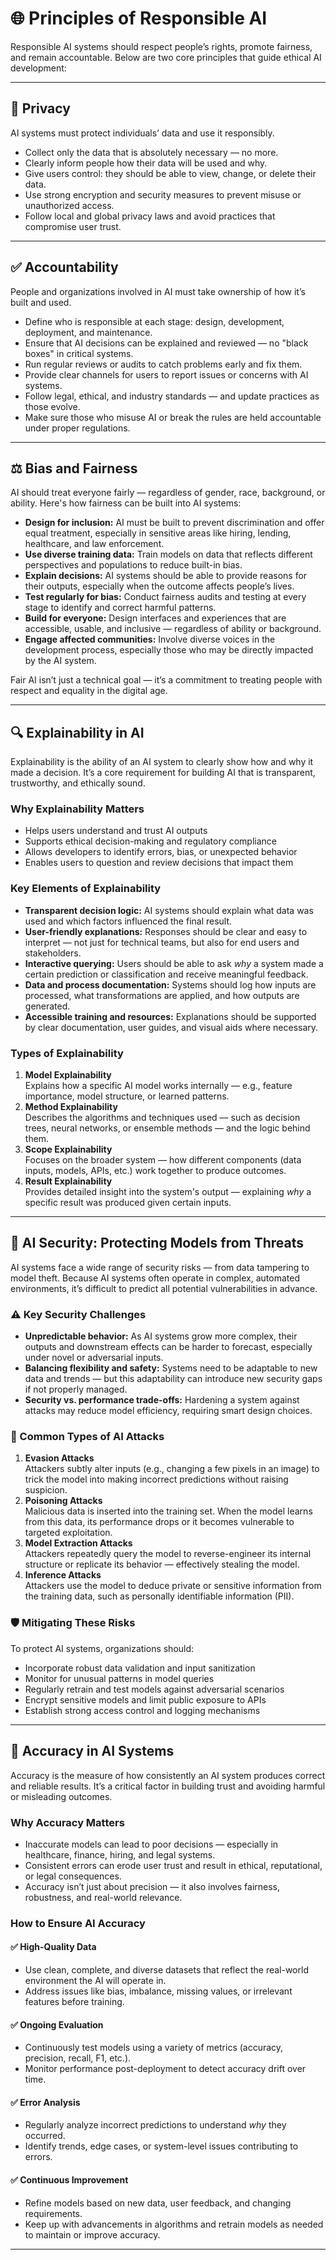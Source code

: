 # 🌐 Principles of Responsible AI

Responsible AI systems should respect people’s rights, promote fairness, and remain accountable. Below are two core principles that guide ethical AI development:

---

## 🔐 Privacy

AI systems must protect individuals’ data and use it responsibly.

- Collect only the data that is absolutely necessary — no more.
- Clearly inform people how their data will be used and why.
- Give users control: they should be able to view, change, or delete their data.
- Use strong encryption and security measures to prevent misuse or unauthorized access.
- Follow local and global privacy laws and avoid practices that compromise user trust.

---

## ✅ Accountability

People and organizations involved in AI must take ownership of how it’s built and used.

- Define who is responsible at each stage: design, development, deployment, and maintenance.
- Ensure that AI decisions can be explained and reviewed — no "black boxes" in critical systems.
- Run regular reviews or audits to catch problems early and fix them.
- Provide clear channels for users to report issues or concerns with AI systems.
- Follow legal, ethical, and industry standards — and update practices as those evolve.
- Make sure those who misuse AI or break the rules are held accountable under proper regulations.

---

## ⚖️ Bias and Fairness

AI should treat everyone fairly — regardless of gender, race, background, or ability. Here's how fairness can be built into AI systems:

- **Design for inclusion:** AI must be built to prevent discrimination and offer equal treatment, especially in sensitive areas like hiring, lending, healthcare, and law enforcement.
- **Use diverse training data:** Train models on data that reflects different perspectives and populations to reduce built-in bias.
- **Explain decisions:** AI systems should be able to provide reasons for their outputs, especially when the outcome affects people’s lives.
- **Test regularly for bias:** Conduct fairness audits and testing at every stage to identify and correct harmful patterns.
- **Build for everyone:** Design interfaces and experiences that are accessible, usable, and inclusive — regardless of ability or background.
- **Engage affected communities:** Involve diverse voices in the development process, especially those who may be directly impacted by the AI system.

Fair AI isn’t just a technical goal — it’s a commitment to treating people with respect and equality in the digital age.

---

## 🔍 Explainability in AI

Explainability is the ability of an AI system to clearly show how and why it made a decision. It’s a core requirement for building AI that is transparent, trustworthy, and ethically sound.

### Why Explainability Matters

- Helps users understand and trust AI outputs
- Supports ethical decision-making and regulatory compliance
- Allows developers to identify errors, bias, or unexpected behavior
- Enables users to question and review decisions that impact them

### Key Elements of Explainability

- **Transparent decision logic:** AI systems should explain what data was used and which factors influenced the final result.
- **User-friendly explanations:** Responses should be clear and easy to interpret — not just for technical teams, but also for end users and stakeholders.
- **Interactive querying:** Users should be able to ask *why* a system made a certain prediction or classification and receive meaningful feedback.
- **Data and process documentation:** Systems should log how inputs are processed, what transformations are applied, and how outputs are generated.
- **Accessible training and resources:** Explanations should be supported by clear documentation, user guides, and visual aids where necessary.

### Types of Explainability

1. **Model Explainability**  
   Explains how a specific AI model works internally — e.g., feature importance, model structure, or learned patterns.
2. **Method Explainability**  
   Describes the algorithms and techniques used — such as decision trees, neural networks, or ensemble methods — and the logic behind them.
3. **Scope Explainability**  
   Focuses on the broader system — how different components (data inputs, models, APIs, etc.) work together to produce outcomes.
4. **Result Explainability**  
   Provides detailed insight into the system's output — explaining *why* a specific result was produced given certain inputs.

---

## 🔐 AI Security: Protecting Models from Threats

AI systems face a wide range of security risks — from data tampering to model theft. Because AI systems often operate in complex, automated environments, it’s difficult to predict all potential vulnerabilities in advance.

### ⚠️ Key Security Challenges

- **Unpredictable behavior:** As AI systems grow more complex, their outputs and downstream effects can be harder to forecast, especially under novel or adversarial inputs.
- **Balancing flexibility and safety:** Systems need to be adaptable to new data and trends — but this adaptability can introduce new security gaps if not properly managed.
- **Security vs. performance trade-offs:** Hardening a system against attacks may reduce model efficiency, requiring smart design choices.

### 🧨 Common Types of AI Attacks

1. **Evasion Attacks**  
   Attackers subtly alter inputs (e.g., changing a few pixels in an image) to trick the model into making incorrect predictions without raising suspicion.
2. **Poisoning Attacks**  
   Malicious data is inserted into the training set. When the model learns from this data, its performance drops or it becomes vulnerable to targeted exploitation.
3. **Model Extraction Attacks**  
   Attackers repeatedly query the model to reverse-engineer its internal structure or replicate its behavior — effectively stealing the model.
4. **Inference Attacks**  
   Attackers use the model to deduce private or sensitive information from the training data, such as personally identifiable information (PII).

### 🛡️ Mitigating These Risks

To protect AI systems, organizations should:
- Incorporate robust data validation and input sanitization
- Monitor for unusual patterns in model queries
- Regularly retrain and test models against adversarial scenarios
- Encrypt sensitive models and limit public exposure to APIs
- Establish strong access control and logging mechanisms

---

## 🎯 Accuracy in AI Systems

Accuracy is the measure of how consistently an AI system produces correct and reliable results. It’s a critical factor in building trust and avoiding harmful or misleading outcomes.

### Why Accuracy Matters

- Inaccurate models can lead to poor decisions — especially in healthcare, finance, hiring, and legal systems.
- Consistent errors can erode user trust and result in ethical, reputational, or legal consequences.
- Accuracy isn’t just about precision — it also involves fairness, robustness, and real-world relevance.

### How to Ensure AI Accuracy

#### ✅ High-Quality Data
- Use clean, complete, and diverse datasets that reflect the real-world environment the AI will operate in.
- Address issues like bias, imbalance, missing values, or irrelevant features before training.
#### ✅ Ongoing Evaluation
- Continuously test models using a variety of metrics (accuracy, precision, recall, F1, etc.).
- Monitor performance post-deployment to detect accuracy drift over time.
#### ✅ Error Analysis
- Regularly analyze incorrect predictions to understand *why* they occurred.
- Identify trends, edge cases, or system-level issues contributing to errors.
#### ✅ Continuous Improvement
- Refine models based on new data, user feedback, and changing requirements.
- Keep up with advancements in algorithms and retrain models as needed to maintain or improve accuracy.

---


